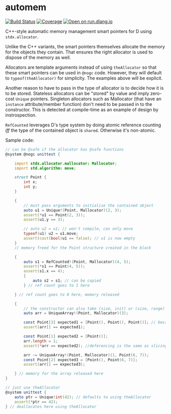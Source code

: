 # automem

[![Build Status](https://travis-ci.org/atilaneves/automem.png?branch=master)](https://travis-ci.org/atilaneves/automem)
[![Coverage](https://codecov.io/gh/atilaneves/automem/branch/master/graph/badge.svg)](https://codecov.io/gh/atilaneves/automem)
[![Open on run.dlang.io](https://img.shields.io/badge/run.dlang.io-open-blue.svg)](https://run.dlang.io/is/P3yCpG)

C++-style automatic memory management smart pointers for D using `stdx.allocator`.

Unlike the C++ variants, the smart pointers themselves allocate the memory for the objects they contain.
That ensures the right allocator is used to dispose of the memory as well.

Allocators are template arguments instead of using `theAllocator` so
that these smart pointers can be used in `@nogc` code. However, they
will default to `typeof(theAllocator)` for simplicity. The examples
above will be explicit.

Another reason to have to pass in the type of allocator is to decide how it is to
be stored. Stateless allocators can be "stored" by value and imply zero-cost `Unique` pointers.
Singleton allocators such as Mallocator (that have an `instance` attribute/member function)
don't need to be passed in to the constructor. This is detected at compile-time as an example
of design by instrospection.

`RefCounted` leverages D's type system by doing atomic reference counting *iff* the type of the contained
object is `shared`. Otherwise it's non-atomic.

Sample code:

```d
// can be @safe if the allocator has @safe functions
@system @nogc unittest {

    import stdx.allocator.mallocator: Mallocator;
    import std.algorithm: move;

    struct Point {
        int x;
        int y;
    }

    {
        // must pass arguments to initialise the contained object
        auto u1 = Unique!(Point, Mallocator)(2, 3);
        assert(*u1 == Point(2, 3));
        assert(u1.y == 3);

        // auto u2 = u1; // won't compile, can only move
        typeof(u1) u2 = u1.move;
        assert(cast(bool)u1 == false); // u1 is now empty
    }
    // memory freed for the Point structure created in the block

    {
        auto s1 = RefCounted!(Point, Mallocator)(4, 5);
        assert(*s1 == Point(4, 5));
        assert(s1.x == 4);
        {
            auto s2 = s1; // can be copied
        } // ref count goes to 1 here

    } // ref count goes to 0 here, memory released

    {
        // the constructor can also take (size, init) or (size, range) values
        auto arr = UniqueArray!(Point, Mallocator)(3);

        const Point[3] expected1 = [Point(), Point(), Point()]; // because array literals aren't @nogc
        assert(arr[] == expected1);

        const Point[1] expected2 = [Point()];
        arr.length = 1;
        assert(*arr == expected2); //deferencing is the same as slicing all of it

        arr ~= UniqueArray!(Point, Mallocator)(1, Point(6, 7));
        const Point[2] expected3 = [Point(), Point(6, 7)];
        assert(arr[] == expected3);

    } // memory for the array released here
}

// just use theAllocator
@system unittest {
    auto ptr = Unique!int(42); // defaults to using theAllocator
    assert(*ptr == 42);
} // deallocates here using theAllocator
```
